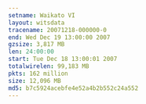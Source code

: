 ```yaml
---
setname: Waikato VI
layout: witsdata
tracename: 20071218-000000-0
end: Wed Dec 19 13:00:00 2007
gzsize: 3,817 MB
len: 24:00:00
start: Tue Dec 18 13:00:01 2007
totalwirelen: 99,183 MB
pkts: 162 million
size: 12,096 MB
md5: b7c5924acebfe4e52a4b2b552c24a552
---
```

